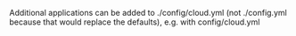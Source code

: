 Additional applications can be added to ./config/cloud.yml (not ./config.yml because that would replace the defaults), e.g. with
config/cloud.yml